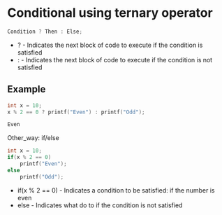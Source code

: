 # Conditional using ternary operator

```C
Condition ? Then : Else;
```

- ? - Indicates the next block of code to execute if the condition is satisfied
- : - Indicates the next block of code to execute if the condition is not satisfied

## Example
```C
int x = 10;
x % 2 == 0 ? printf("Even") : printf("Odd");
```
```bash
Even
```

Other_way: if/else
```C
int x = 10;
if(x % 2 == 0)
	printf("Even");
else
	printf("Odd");
```
- if(x % 2 == 0) - Indicates a condition to be satisfied: if the number is even
- else - Indicates what do to if the condition is not satisfied
